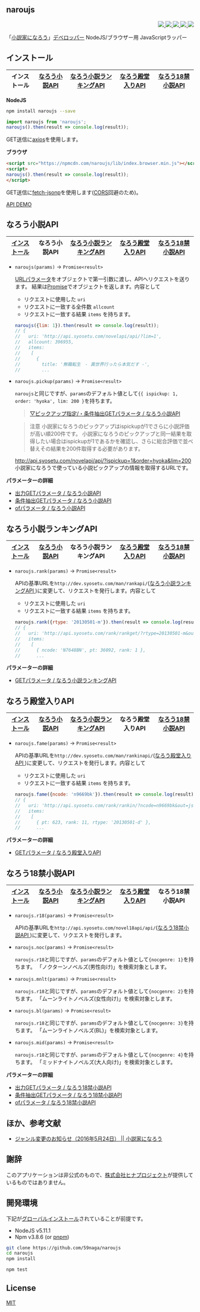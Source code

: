 naroujs
---

<p align="right">
  <a href="https://npmjs.org/package/naroujs">
    <img src="https://img.shields.io/npm/v/naroujs.svg?style=flat-square">
  </a>
  <a href="https://travis-ci.org/59naga/naroujs">
    <img src="http://img.shields.io/travis/59naga/naroujs.svg?style=flat-square">
  </a>
  <a href="https://codeclimate.com/github/59naga/naroujs/coverage">
    <img src="https://img.shields.io/codeclimate/github/59naga/naroujs.svg?style=flat-square">
  </a>
  <a href="https://codeclimate.com/github/59naga/naroujs">
    <img src="https://img.shields.io/codeclimate/coverage/github/59naga/naroujs.svg?style=flat-square">
  </a>
  <a href="https://gemnasium.com/59naga/naroujs">
    <img src="https://img.shields.io/gemnasium/59naga/naroujs.svg?style=flat-square">
  </a>
</p>

「[小説家になろう](http://syosetu.com/)」[デベロッパー](http://dev.syosetu.com/) NodeJS/ブラウザー用 JavaScriptラッパー

インストール
---

| インストール | [なろう小説API] | [なろう小説ランキングAPI] | [なろう殿堂入りAPI] | [なろう18禁小説API] |
|---|---|---|---|---|

**NodeJS**
```bash
npm install naroujs --save
```

```js
import naroujs from 'naroujs';
naroujs().then(result => console.log(result));
```

GET送信に[axios](https://github.com/mzabriskie/axios)を使用します。

**ブラウザ**
```html
<script src="https://npmcdn.com/naroujs/lib/index.browser.min.js"></script>
<script>
naroujs().then(result => console.log(result));
</script>
```

GET送信に[fetch-jsonp](https://github.com/camsong/fetch-jsonp)を使用します([CORS](https://developer.mozilla.org/ja/docs/HTTP_access_control)回避のため)。

[API DEMO](http://jsdo.it/59naga/naroujs)

なろう小説API
---

| [インストール] | なろう小説API | [なろう小説ランキングAPI] | [なろう殿堂入りAPI] | [なろう18禁小説API] |
|---|---|---|---|---|

* `naroujs(params)` -> `Promise<result>`

  [URLパラメータ](#パラメーターの詳細)をオブジェクトで第一引数に渡し、APIへリクエストを送ります。
  結果は[Promise](https://developer.mozilla.org/ja/docs/Web/JavaScript/Reference/Global_Objects/Promise)でオブジェクトを返します。内容として
   * リクエストに使用した `uri`
   * リクエストに一致する全件数 `allcount`
   * リクエストに一致する結果 `items`
  を持ちます。

  ```js
  naroujs({lim: 1}).then(result => console.log(result));
  // {
  //   uri: 'http://api.syosetu.com/novelapi/api/?lim=1',
  //   allcount: 396955,
  //   items:
  //    [
  //      {
  //        title: '無職転生　- 異世界行ったら本気だす -',
  //        ...
  ```

* `naroujs.pickup(params)` -> `Promise<result>`

  `naroujs`と同じですが、`params`のデフォルト値として`{{ ispickup: 1, order: 'hyoka', lim: 200 }`を持ちます。
  > [▽ピックアップ指定/・条件抽出GETパラメータ / なろう小説API](http://dev.syosetu.com/man/api/#link5)

  > 注意
  小説家になろうのピックアップはispickupが1でさらに小説評価が高い順200件です。
  小説家になろうのピックアップと同一結果を取得したい場合はispickupが1であるかを確認し、さらに総合評価で並べ替えその結果を200件取得する必要があります。
  >
  http://api.syosetu.com/novelapi/api/?ispickup=1&order=hyoka&lim=200
  小説家になろうで使っている小説ピックアップの情報を取得するURLです。

<a name="パラメーターの詳細"></a>
**パラメーターの詳細**

 - [出力GETパラメータ / なろう小説API](http://dev.syosetu.com/man/api/#link3)
 - [条件抽出GETパラメータ / なろう小説API](http://dev.syosetu.com/man/api/#link5)
 - [ofパラメータ / なろう小説API](http://dev.syosetu.com/man/api/#of_parm)

なろう小説ランキングAPI
---

| [インストール] | [なろう小説API] | なろう小説ランキングAPI | [なろう殿堂入りAPI] | [なろう18禁小説API] |
|---|---|---|---|---|

* `naroujs.rank(params)` -> `Promise<result>`

  APIの基準URLを`http://dev.syosetu.com/man/rankapi/`([なろう小説ランキングAPI
  ](http://dev.syosetu.com/man/rankapi/))に変更して、リクエストを発行します。内容として
   * リクエストに使用した `uri`
   * リクエストに一致する結果 `items`
  を持ちます。

  ```js
  naroujs.rank({rtype: '20130501-m'}).then(result => console.log(result));
  // {
  //   uri: 'http://api.syosetu.com/rank/rankget/?rtype=20130501-m&out=json&gzip=5',
  //   items:
  //    [
  //      { ncode: 'N7648BN', pt: 36092, rank: 1 },
  //      ...
  ```

**パラメーターの詳細**

 - [GETパラメータ / なろう小説ランキングAPI](http://dev.syosetu.com/man/rankapi/#link3)

なろう殿堂入りAPI
---

| [インストール] | [なろう小説API] | [なろう小説ランキングAPI] | なろう殿堂入りAPI | [なろう18禁小説API] |
|---|---|---|---|---|

* `naroujs.fame(params)` -> `Promise<result>`

  APIの基準URLを`http://dev.syosetu.com/man/rankinapi/`([なろう殿堂入りAPI
  ](http://dev.syosetu.com/man/rankinapi/))に変更して、リクエストを発行します。内容として
   * リクエストに使用した `uri`
   * リクエストに一致する結果 `items`
  を持ちます。

  ```js
  naroujs.fame({ncode: 'n9669bk'}).then(result => console.log(result));
  // {
  //   uri: 'http://api.syosetu.com/rank/rankin/?ncode=n9669bk&out=json&gzip=5',
  //   items:
  //    [
  //      { pt: 623, rank: 11, rtype: '20130501-d' },
  //      ...
  ```

**パラメーターの詳細**

 - [GETパラメータ / なろう殿堂入りAPI](http://dev.syosetu.com/man/rankinapi/#link3)

なろう18禁小説API
---

| [インストール] | [なろう小説API] | [なろう小説ランキングAPI] | [なろう殿堂入りAPI] | なろう18禁小説API |
|---|---|---|---|---|

 * `naroujs.r18(params)` -> `Promise<result>`

   APIの基準URLを`http://api.syosetu.com/novel18api/api/`([なろう18禁小説API
   ](http://api.syosetu.com/novel18api/api/))に変更して、リクエストを発行します。

 * `naroujs.noc(params)` -> `Promise<result>`

   `naroujs.r18`と同じですが、`params`のデフォルト値として`{nocgenre: 1}`を持ちます。
   「ノクターンノベルズ(男性向け)」を検索対象とします。

 * `naroujs.mnlt(params)` -> `Promise<result>`

   `naroujs.r18`と同じですが、`params`のデフォルト値として`{nocgenre: 2}`を持ちます。
   「ムーンライトノベルズ(女性向け)」を検索対象とします。

 * `naroujs.bl(params)` -> `Promise<result>`

   `naroujs.r18`と同じですが、`params`のデフォルト値として`{nocgenre: 3}`を持ちます。
   「ムーンライトノベルズ(BL)」を検索対象とします。

 * `naroujs.mid(params)` -> `Promise<result>`

   `naroujs.r18`と同じですが、`params`のデフォルト値として`{nocgenre: 4}`を持ちます。
   「ミッドナイトノベルズ(大人向け)」を検索対象とします。

**パラメーターの詳細**

 - [出力GETパラメータ / なろう18禁小説API](http://dev.syosetu.com/xman/api/#link3)
 - [条件抽出GETパラメータ / なろう18禁小説API](http://dev.syosetu.com/xman/api/#link5)
 - [ofパラメータ / なろう18禁小説API](http://dev.syosetu.com/xman/api/#of_parm)

ほか、参考文献
---
 - [ジャンル変更のお知らせ（2016年5月24日） || 小説家になろう](http://syosetu.com/teaser/genre/)

謝辞
---
このアプリケーションは非公式のもので、[株式会社ヒナプロジェクト](http://hinaproject.co.jp/)が提供しているものではありません。

開発環境
---
下記が[グローバルインストール](https://github.com/creationix/nvm#readme)されていることが前提です。
* NodeJS v5.11.1
* Npm v3.8.6 (or [pnpm](https://github.com/rstacruz/pnpm))

```bash
git clone https://github.com/59naga/naroujs
cd naroujs
npm install

npm test
```

License
---
[MIT](http://59naga.mit-license.org/)


[インストール]: README.md#インストール
[なろう小説API]: README.md#なろう小説api
[なろう小説ランキングAPI]: README.md#なろう小説ランキングapi
[なろう殿堂入りAPI]: README.md#なろう殿堂入りapi
[なろう18禁小説API]: README.md#なろう18禁小説api
